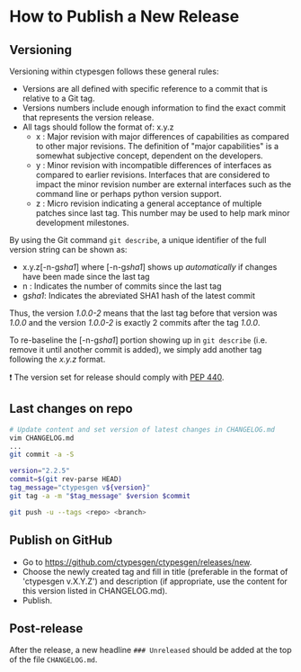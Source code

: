 # How to Publish a New Release

## Versioning

Versioning within ctypesgen follows these general rules:

* Versions are all defined with specific reference to a commit that is relative
  to a Git tag.
* Versions numbers include enough information to find the exact commit that
  represents the version release.
* All tags should follow the format of:  x.y.z
    * x : Major revision with major differences of capabilities as compared to
          other major revisions.  The definition of "major capabilities" is a
          somewhat subjective concept, dependent on the developers.
    * y : Minor revision with incompatible differences of interfaces as compared
          to earlier revisions.  Interfaces that are considered to impact the
          minor revision number are external interfaces such as the command line
          or perhaps python version support.
    * z : Micro revision indicating a general acceptance of multiple patches
          since last tag. This number may be used to help mark minor development
          milestones.

By using the Git command `git describe`, a unique identifier of the full version
string can be shown as:

  * x.y.z[-n-g*sha1*]
    where [-n-g*sha1*] shows up *automatically* if changes have been made since
    the last tag
  * n : Indicates the number of commits since the last tag
  * g*sha1*: Indicates the abreviated SHA1 hash of the latest commit

Thus, the version *1.0.0-2* means that the last tag before that version was
*1.0.0* and the version *1.0.0-2* is exactly 2 commits after the tag *1.0.0*.

To re-baseline the [-n-g*sha1*] portion showing up in `git describe` (i.e.
remove it until another commit is added), we simply add another tag following
the *x.y.z* format.

:exclamation: The version set for release should comply with
[PEP 440](https://peps.python.org/pep-0440/).

## Last changes on repo

```bash
# Update content and set version of latest changes in CHANGELOG.md
vim CHANGELOG.md
...
git commit -a -S

version="2.2.5"
commit=$(git rev-parse HEAD)
tag_message="ctypesgen v${version}"
git tag -a -m "$tag_message" $version $commit

git push -u --tags <repo> <branch>
```

## Publish on GitHub

- Go to <https://github.com/ctypesgen/ctypesgen/releases/new>.
- Choose the newly created tag and fill in title (preferable in the format of
  'ctypesgen v.X.Y.Z') and description (if appropriate, use the content for this
  version listed in CHANGELOG.md).
- Publish.

## Post-release

After the release, a new headline `### Unreleased` should be added at the top
of the file `CHANGELOG.md`.
